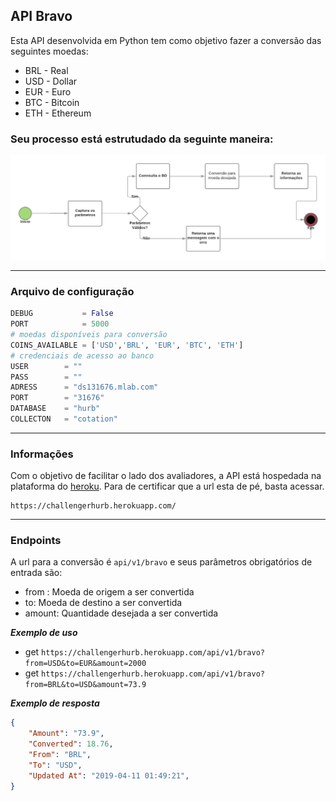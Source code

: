 ## API Bravo

Esta API desenvolvida em Python tem como objetivo fazer a conversão das seguintes moedas:
- BRL - Real
- USD - Dollar
- EUR - Euro
- BTC - Bitcoin
- ETH - Ethereum

### Seu processo está estrutudado da seguinte maneira:

![Diagrama de Processo](static/images/DiagramaB.png)

****
### Arquivo de configuração
```python
DEBUG           = False
PORT            = 5000
# moedas disponíveis para conversão
COINS_AVAILABLE = ['USD','BRL', 'EUR', 'BTC', 'ETH']
# credenciais de acesso ao banco
USER        = ""
PASS        = ""
ADRESS      = "ds131676.mlab.com"
PORT        = "31676"
DATABASE    = "hurb"
COLLECTON   = "cotation"
```
***
### Informações

Com o objetivo de facilitar o lado dos avaliadores, a API está hospedada na plataforma do [heroku](https://www.heroku.com/). 
Para de certificar que a url esta de pé, basta acessar. 
```
https://challengerhurb.herokuapp.com/
```
***
### Endpoints

A url para a conversão é ```api/v1/bravo``` e seus parâmetros obrigatórios de entrada são:
- from : Moeda de origem a ser convertida
- to: Moeda de destino a ser convertida
- amount: Quantidade desejada a ser convertida

***Exemplo de uso***
- get ```https://challengerhurb.herokuapp.com/api/v1/bravo?from=USD&to=EUR&amount=2000```
- get ```https://challengerhurb.herokuapp.com/api/v1/bravo?from=BRL&to=USD&amount=73.9```

***Exemplo de resposta***

```json
{
    "Amount": "73.9",
    "Converted": 18.76,
    "From": "BRL",
    "To": "USD",
    "Updated At": "2019-04-11 01:49:21",
}
```
